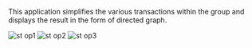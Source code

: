 This application simplifies the various transactions within the group and displays the result in the form of directed graph.

![st op1](https://user-images.githubusercontent.com/83175077/127480202-1519ff10-0332-44fc-8cb0-7450b7896b85.PNG)
![st op2](https://user-images.githubusercontent.com/83175077/127480247-ea0c3fbe-3f22-42e3-b812-3eb9ae740cc6.PNG)
![st op3](https://user-images.githubusercontent.com/83175077/127480255-69c9ce82-34e2-4cee-89e5-f06703bbca53.PNG)
